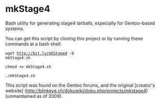 mkStage4
========

Bash utility for generating stage4 tarballs, especially for Gentoo-based systems.

You can get this script by cloning this project or by running these commands at a bash shell:

<code>wget http://bit.ly/mkStage4 -O mkStage4.sh</code>

<code>chmod +x mkStage4.sh</code>

<code>./mkStage4.sh</code>

This script was found on the Gentoo forums, and the original [creator's website] (http://blinkeye.ch/dokuwiki/doku.php/projects/mkstage4) (unmaintained as of 2009).
